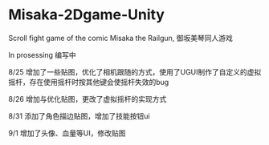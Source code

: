 # Misaka-2Dgame-Unity
Scroll fight game of the comic Misaka the Railgun, 御坂美琴同人游戏

In prosessing
编写中

8/25
增加了一些贴图，优化了相机跟随的方式，使用了UGUI制作了自定义的虚拟摇杆，存在使用摇杆时按其他键会使摇杆失效的bug

8/26
增加与优化贴图，更改了虚拟摇杆的实现方式

8/31
添加了角色描边贴图，增加了技能按钮ui

9/1
增加了头像、血量等UI，修改贴图
